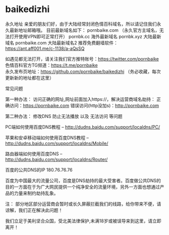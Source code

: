 # baikedizhi
永久地址
亲爱的朋友们好，由于大陆经常封闭色情百科域名，所以请记住我们永久最新地址邮箱哦。
目前最新域名如下：
pornbaike.com  （永久官方主域名，无法打开使用VPN即可正常打开）
pornbk.cc      海外最新域名
pornbk.xyz 大陆最新域名
pornbaike.com 大陆最新域名2
推荐免费翻墙软件：https://ant.aff001.me/c-1138/a-aQsSQ

如遇见都无法打开，请关注我们官方推特账号：https://twitter.com/pornbaike 
色情百科官方TG频道：https://t.me/pornbaike  
永久发布页地址：https://github.com/pornbaike/baikedizhi （务必收藏，每次更新新的地址都在这里）

常见问题

第一种办法： 访问正确的网址,网址前面加入https://，解决运营商域名劫持：
正确访问：https://pornbaike.com
错误访问(http没加s)：http://pornbaike.com   



第二种办法： 修改DNS 防止无法播放 以及 无法访问
等问题 



PC端如何使用百度DNS教程 – http://dudns.baidu.com/support/localdns/PC/

苹果和安卓移动端如何使用百度DNS教程 – http://dudns.baidu.com/support/localdns/Mobile/

路由器端如何使用百度DNS – http://dudns.baidu.com/support/localdns/Router/

百度的公共DNS的IP 180.76.76.76


百度为中国最大的流量公司，百度是DNS劫持的最大受害者。百度做公共DNS的目的一方面在于为广大网民提供一个纯净安全的流量环境，另外一方面也想通过产品的力量来制约劫持乱象。



注： 部分地区部分运营商会暂时或长久屏蔽拦截我们的线路，给你带来不便，请谅解，我们正在解决此问题！


我们立足于美利坚合众国，受北美法律保护,未满18岁或被误导来到这里，请立即离开！
